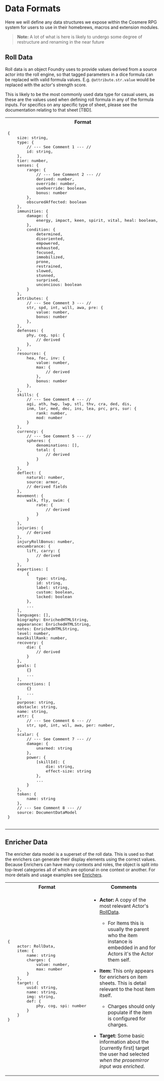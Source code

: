# Data Formats

Here we will define any data structures we expose within the Cosmere RPG system for users to use in their homebrews, macros and extension modules.

> **Note:** A lot of what is here is likely to undergo some degree of restructure and renaming in the near future

## Roll Data

Roll data is an object Foundry uses to provide values derived from a source actor into the roll engine, so that tagged parameters in a dice formula can be replaced with valid formula values. E.g. `@attribute.str.value` would be replaced with the actor's strength score.

This is likely to be the most commonly used data type for casual users, as these are the values used when defining roll formula in any of the formula inputs. For specifics on any specific type of sheet, please see the documentation relating to that sheet [TBD].

<table>
    <tr><th style="width: 40%">Format</th><th>Comments</th></tr>
    <tr>
        <td style="width: 40%">
            <pre>
{
    size: string,
    type: {
        // --- See Comment 1 --- //
        id: string, 
    },
    tier: number,
    senses: {
        range: {
            // --- See Comment 2 --- //
            derived: number,
            override: number,
            useOverride: boolean,
            bonus: number
        },
        obscuredAffected: boolean
    },
    immunities: {
        damage: {
            energy, impact, keen, spirit, vital, heal: boolean,
        },
        condition: {
            determined,
            disoriented,
            empowered,
            exhausted,
            focused,
            immobilized,
            prone,
            restrained,
            slowed,
            stunned,
            surprised,
            unconcious: boolean
        }
    },
    attributes: {
        // --- See Comment 3 --- //
        str, spd, int, will, awa, pre: {
            value: number,
            bonus: number
        },
    },
    defenses: {
        phy, cog, spi: {
            // derived
        },
    },
    resources: {
        hea, foc, inv: {
            value: number,
            max: {
                // derived
            },
            bonus: number
        },
    },
    skills: {
        // --- See Comment 4 --- //
        agi, ath, hwp, lwp, stl, thv, cra, ded, dis, 
        inm, lor, med, dec, ins, lea, prc, prs, sur: {
            rank: number,
            mod: number
        }
    },
    currency: {
        // --- See Comment 5 --- //
        spheres: {
            denominations: [],
            total: {
                // derived
            }
        }
    },
    deflect: {
        natural: number,
        source: armor,
        // derived fields
    },
    movement: {
        walk, fly, swim: {
            rate: {
                // derived
            }
        }
    },
    injuries: {
        // derived
    },
    injuryRollBonus: number,
    encumbrance: {
        lift, carry: {
            // derived
        }
    },
    expertises: [
        {
            type: string,
            id: string,
            label: string,
            custom: boolean,
            locked: boolean
        },
        ...
    ],
    languages: [],
    biography: EnrichedHTMLString,
    appearance: EnrichedHTMLString,
    notes: EnrichedHTMLString,
    level: number,
    maxSkillRank: number,
    recovery: {
        die: {
            // derived
        }
    },
    goals: [
        {}
        ...
    ],
    connections: [
        {}
        ...
    ],
    purpose: string,
    obstacle: string,
    name: string,
    attr: {
        // --- See Comment 6 --- //
        str, spd, int, wil, awa, per: number,
    },
    scalar: {
        // --- See Comment 7 --- //
        damage: {
            unarmed: string
        },
        power: {
            [skillId]: {
                die: string,
                effect-size: string
            },
            ...
        }
    },
    token: {
        name: string
    },
    // --- See Comment 8 --- //
    source: DocumentDataModel
}
            </pre>
        </td>
        <td style="vertical-align: top">

1. Ancestry type, usually will be "humanoid", but also could be "animal" or "custom".

2. This is an example of a derived data field. "derived" will give the base value as calculated from stats, "useOverride" is a flag to detect whether the object is configured to override the base value, "override" is the override value provided for te base, "bonus" is the total of all relevant bonus effects to be added to the base value.

3. We often use 3-letter trigraphs to create unique shorthands for game terms such as attribute names and skills.

4. This skill list will also include book-specific entries not included here, you'll have to buy the modules to see examples! Or register your own custom skills.

5. This object will include all different types of currency the character holds.

6. Another shorthand option. This is just for the attribute totals.

7. The scalar groups are intended to hold values that increase in non-linear fashion based on other values of the character. e.g. unarmed damage or special powers. This will return the character's current calculated value for these.

8. This is the source of the data, it's a whole snapshot of the document's model data. This is mostly for providing to Hooks.
        </td>
    </tr>
</table>

## Enricher Data

The enricher data model is a superset of the roll data. This is used so that the enrichers can generate their display elements using the correct values. Because Enrichers can have many contexts and roles, the object is split into top-level categories all of which are optional in one context or another. For more details and usage examples see [Enrichers](./Enrichers.md).

<table>
    <tr><th style="width: 40%">Format</th><th>Comments</th></tr>
    <tr>
        <td style="width: 40%">
            <pre>
{
    actor: RollData,
    item: {
        name: string
        charges: {
            value: number,
            max: number
        }
    },
    target: {
        uuid: string,
        name: string,
        img: string,
        def: {
            phy, cog, spi: number
        }
    }
}
            </pre>
        </td>
        <td>

* **Actor:** A copy of the most relevant Actor's [RollData](#roll-data).
  * For Items this is usually the parent who the item instance is embedded in and for Actors it's the Actor them self.

* **Item:** This only appears for enrichers on item sheets. This is detail relevant to the host item itself.
  * Charges should only populate if the item is configured for charges.

* **Target:** Some basic information about the [currently first] target the user had selected *when the prosemirror input was enriched*.
        </td>
    </tr>
</table>
